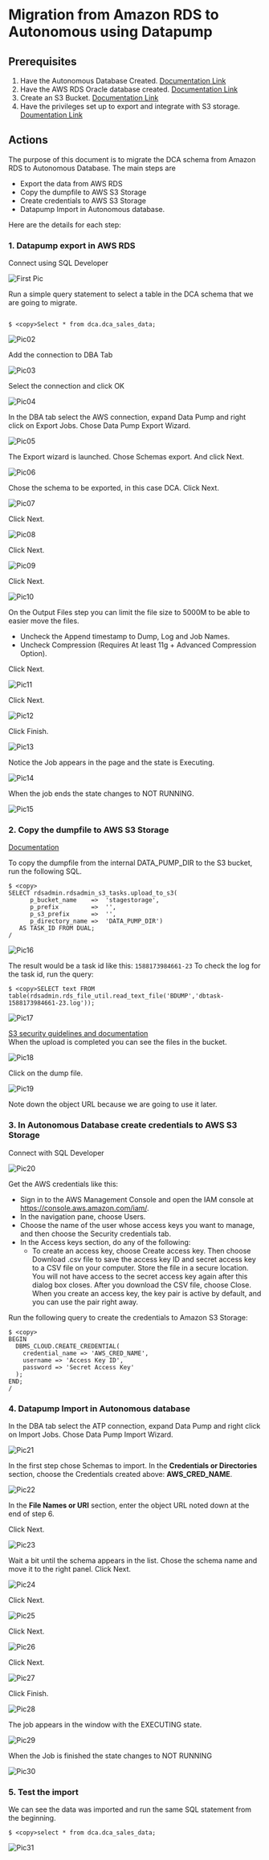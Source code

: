 # Migration from Amazon RDS to Autonomous using Datapump

## Prerequisites
1.	Have the Autonomous Database Created. [Documentation Link]( https://docs.oracle.com/en/cloud/paas/atp-cloud/atpug/autonomous-provision.html#GUID-0B230036-0A05-4CA3-AF9D-97A255AE0C08)
2.	Have the AWS RDS Oracle database created. [Documentation Link]( https://docs.aws.amazon.com/AmazonRDS/latest/UserGuide/CHAP_GettingStarted.CreatingConnecting.Oracle.html)
3.	Create an S3 Bucket. [Documentation Link](https://docs.aws.amazon.com/AmazonS3/latest/gsg/CreatingABucket.html)
4.	Have the privileges set up to export and integrate with S3 storage. [Doumentation Link]( https://docs.aws.amazon.com/AmazonRDS/latest/UserGuide/oracle-s3-integration.html#oracle-s3-integration.preparing)

## Actions
The purpose of this document is to migrate the DCA schema from Amazon RDS to Autonomous Database.
The main steps are 
- Export the data from AWS RDS
- Copy the dumpfile to AWS S3 Storage
- Create credentials to AWS S3 Storage
- Datapump Import in Autonomous database.

Here are the details for each step:

### 1.	Datapump export in AWS RDS
Connect using SQL Developer

![First Pic](images/Pic01.png)

Run a simple query statement to select a table in the DCA schema that we are going to migrate.

```

$ <copy>Select * from dca.dca_sales_data;

```

![Pic02](images/Pic02.png)

Add the connection to DBA Tab

![Pic03](images/Pic03.png)

Select the connection and click OK

![Pic04](images/Pic04.png)

In the DBA tab select the AWS connection, expand Data Pump and right click on Export Jobs. Chose Data Pump Export Wizard.

![Pic05](images/Pic05.png)

The Export wizard is launched. Chose Schemas export. And click Next.

![Pic06](images/Pic06.png)

Chose the schema to be exported, in this case DCA. Click Next.

![Pic07](images/Pic07.png)

Click Next.

![Pic08](images/Pic08.png)

Click Next.

![Pic09](images/Pic09.png)

Click Next.

![Pic10](images/Pic10.png)

On the Output Files step you can limit the file size to 5000M to be able to easier move the files.
- Uncheck the Append timestamp to Dump, Log and Job Names.
- Uncheck Compression (Requires At least 11g + Advanced Compression Option).

Click Next.

![Pic11](images/Pic11.png)

Click Next.

![Pic12](images/Pic12.png)

Click Finish.

![Pic13](images/Pic13.png)

Notice the Job appears in the page and the state is Executing.

![Pic14](images/Pic14.png)

When the job ends the state changes to NOT RUNNING.

![Pic15](images/Pic15.png)



### 2.	Copy the dumpfile to AWS S3 Storage

[Documentation](https://docs.aws.amazon.com/AmazonRDS/latest/UserGuide/oracle-s3-integration.html#oracle-s3-integration.preparing)

To copy the dumpfile from the internal DATA_PUMP_DIR to the S3 bucket, run the following SQL.

```
$ <copy>
SELECT rdsadmin.rdsadmin_s3_tasks.upload_to_s3(
      p_bucket_name    =>  'stagestorage', 
      p_prefix         =>  '', 
      p_s3_prefix      =>  '', 
      p_directory_name =>  'DATA_PUMP_DIR') 
   AS TASK_ID FROM DUAL; 
/
```

![Pic16](images/Pic16.png)

The result would be a task id like this: ```1588173984661-23```
To check the log for the task id, run the query:

```
$ <copy>SELECT text FROM table(rdsadmin.rds_file_util.read_text_file('BDUMP','dbtask-1588173984661-23.log'));
```    

![Pic17](images/Pic17.png)

[S3 security guidelines and documentation](https://docs.aws.amazon.com/AmazonS3/latest/dev/access-control-block-public-access.html)  
When the upload is completed you can see the files in the bucket.

![Pic18](images/Pic18.png)

Click on the dump file.

![Pic19](images/Pic19.png)

Note down the object URL because we are going to use it later.

### 3.	In Autonomous Database create credentials to AWS S3 Storage

Connect with SQL Developer 

![Pic20](images/Pic20.png)

Get the AWS credentials like this:
- Sign in to the AWS Management Console and open the IAM console at https://console.aws.amazon.com/iam/.
- In the navigation pane, choose Users.
- Choose the name of the user whose access keys you want to manage, and then choose the Security credentials tab.
- In the Access keys section, do any of the following:
	- To create an access key, choose Create access key. Then choose Download .csv file to save the access key ID and secret access key to a CSV file on your computer. Store the file in a secure location. You will not have access to the secret access key again after this dialog box closes. After you download the CSV file, choose Close. When you create an access key, the key pair is active by default, and you can use the pair right away.

Run the following query to create the credentials to Amazon S3 Storage:

```
$ <copy>
BEGIN
  DBMS_CLOUD.CREATE_CREDENTIAL(
    credential_name => 'AWS_CRED_NAME',
    username => 'Access Key ID',
    password => 'Secret Access Key'
  );
END;
/
```


### 4.	Datapump Import in Autonomous database

In the DBA tab select the ATP connection, expand Data Pump and right click on Import Jobs. Chose Data Pump Import Wizard.

![Pic21](images/Pic21.png)

In the first step chose Schemas to import.
In the **Credentials or Directories** section, choose the Credentials created above: **AWS\_CRED\_NAME**.

![Pic22](images/Pic22.png)

In the **File Names or URI** section, enter the object URL noted down at the end of step 6.

Click Next.

![Pic23](images/Pic23.png)

Wait a bit until the schema appears in the list. Chose the schema name and move it to the right panel.
Click Next.

![Pic24](images/Pic24.png)

Click Next.

![Pic25](images/Pic25.png)

Click Next.

![Pic26](images/Pic26.png)

Click Next.

![Pic27](images/Pic27.png)

Click Finish.

![Pic28](images/Pic28.png)

The job appears in the window with the EXECUTING state.

![Pic29](images/Pic29.png)

When the Job is finished the state changes to NOT RUNNING

![Pic30](images/Pic30.png)

### 5.	Test the import

We can see the data was imported and run the same SQL statement from the beginning.

```
$ <copy>select * from dca.dca_sales_data;
```

![Pic31](images/Pic31.png)